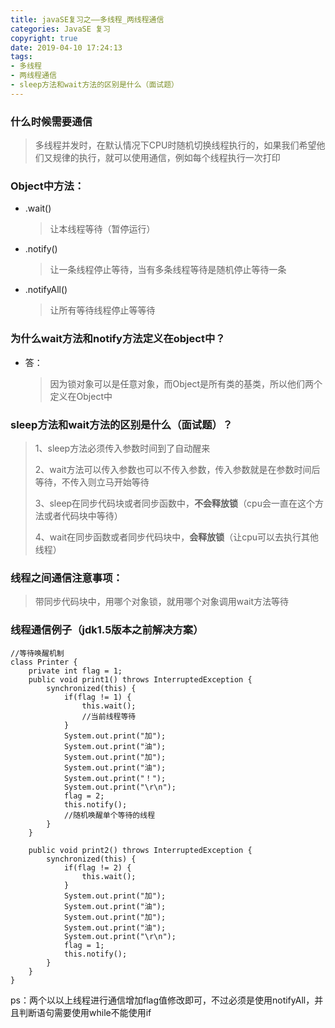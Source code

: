 ```yaml
---
title: javaSE复习之——多线程_两线程通信
categories: JavaSE 复习
copyright: true
date: 2019-04-10 17:24:13
tags:
- 多线程
- 两线程通信
- sleep方法和wait方法的区别是什么（面试题）
---
```

### 什么时候需要通信
> 多线程并发时，在默认情况下CPU时随机切换线程执行的，如果我们希望他们又规律的执行，就可以使用通信，例如每个线程执行一次打印

<!--more-->


### Object中方法：
- .wait()
	> 让本线程等待（暂停运行）
- .notify()
	> 让一条线程停止等待，当有多条线程等待是随机停止等待一条
- .notifyAll()
	> 让所有等待线程停止等等待

### 为什么wait方法和notify方法定义在object中？
- 答：
	> 因为锁对象可以是任意对象，而Object是所有类的基类，所以他们两个定义在Object中

### sleep方法和wait方法的区别是什么（面试题）？
> 1、sleep方法必须传入参数时间到了自动醒来
> 
> 2、wait方法可以传入参数也可以不传入参数，传入参数就是在参数时间后等待，不传入则立马开始等待
> 
> 3、sleep在同步代码块或者同步函数中，**不会释放锁**（cpu会一直在这个方法或者代码块中等待）
> 
> 4、wait在同步函数或者同步代码块中，**会释放锁**（让cpu可以去执行其他线程）



### 线程之间通信注意事项：
> 带同步代码块中，用哪个对象锁，就用哪个对象调用wait方法等待


### 线程通信例子（jdk1.5版本之前解决方案）
```
//等待唤醒机制
class Printer {
	private int flag = 1;
	public void print1() throws InterruptedException {							
		synchronized(this) {
			if(flag != 1) {
				this.wait();
				//当前线程等待
			}
			System.out.print("加");
			System.out.print("油");
			System.out.print("加");
			System.out.print("油");
			System.out.print("！");
			System.out.print("\r\n");
			flag = 2;
			this.notify();
			//随机唤醒单个等待的线程
		}
	}
	
	public void print2() throws InterruptedException {
		synchronized(this) {
			if(flag != 2) {
				this.wait();
			}
			System.out.print("加");
			System.out.print("油");
			System.out.print("加");
			System.out.print("油");
			System.out.print("\r\n");
			flag = 1;
			this.notify();
		}
	}
}
```

ps：两个以以上线程进行通信增加flag值修改即可，不过必须是使用notifyAll，并且判断语句需要使用while不能使用if